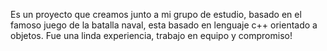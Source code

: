 Es un proyecto que creamos junto a mi grupo de estudio, basado en el famoso juego de la batalla naval, esta basado en lenguaje c++ orientado a objetos. Fue una linda experiencia, trabajo en equipo y compromiso!
